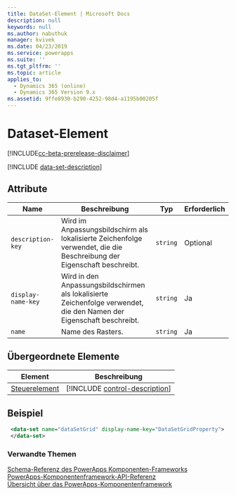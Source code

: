 ```yaml
---
title: DataSet-Element | Microsoft Docs
description: null
keywords: null
ms.author: nabuthuk
manager: kvivek
ms.date: 04/23/2019
ms.service: powerapps
ms.suite: ''
ms.tgt_pltfrm: ''
ms.topic: article
applies_to:
  - Dynamics 365 (online)
  - Dynamics 365 Version 9.x
ms.assetid: 9ffe8930-b290-4252-98d4-a1195b00205f
---
```


# <a name="data-set-element"></a>Dataset-Element

[!INCLUDE[cc-beta-prerelease-disclaimer](../../../includes/cc-beta-prerelease-disclaimer.md)]

[!INCLUDE [data-set-description](includes/data-set-description.md)]

## <a name="attributes"></a>Attribute

|Name|Beschreibung|Typ|Erforderlich|
|--|--|--|--|
|`description-key`|Wird im Anpassungsbildschirm als lokalisierte Zeichenfolge verwendet, die die Beschreibung der Eigenschaft beschreibt.|`string`|Optional|
|`display-name-key`|Wird in den Anpassungsbildschirmen als lokalisierte Zeichenfolge verwendet, die den Namen der Eigenschaft beschreibt.|`string`|Ja|
|`name`|Name des Rasters.|`string`|Ja|

## <a name="parent-elements"></a>Übergeordnete Elemente

|Element|Beschreibung|
|--|--|
|[Steuerelement](control.md)|[!INCLUDE [control-description](includes/control-description.md)]|

## <a name="example"></a>Beispiel

```xml
 <data-set name="dataSetGrid" display-name-key="DataSetGridProperty">
 </data-set>
```

### <a name="related-topics"></a>Verwandte Themen

[Schema-Referenz des PowerApps Komponenten-Frameworks](index.md)<br/>
[PowerApps-Komponentenframework-API-Referenz](../reference/index.md)<br/>
[Übersicht über das PowerApps-Komponentenframework](../overview.md)